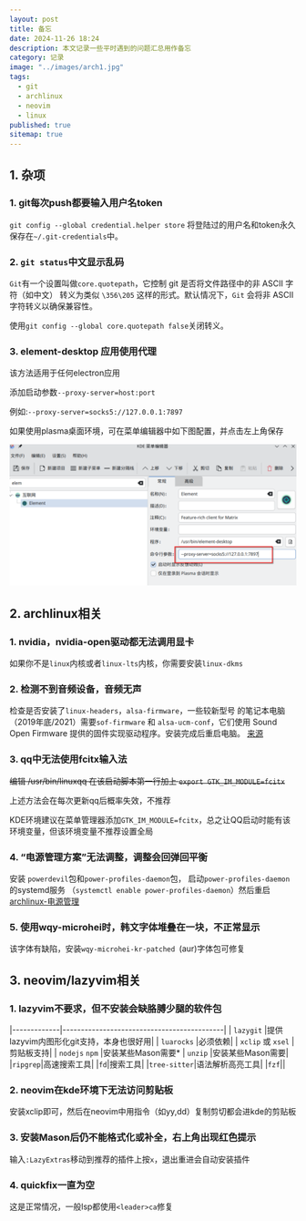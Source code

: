```yaml
---
layout: post
title: 备忘
date: 2024-11-26 18:24
description: 本文记录一些平时遇到的问题汇总用作备忘
category: 记录
image: "../images/arch1.jpg"
tags:
  - git
  - archlinux
  - neovim
  - linux
published: true
sitemap: true
---
```

## 1. 杂项

### 1. git每次push都要输入用户名token

`git config --global credential.helper store` 将登陆过的用户名和token永久保存在`~/.git-credentials`中。

### 2. `git status`中文显示乱码

`Git`有一个设置叫做`core.quotepath`，它控制 git 是否将文件路径中的非 ASCII 字符（如中文）
转义为类似 `\356\205` 这样的形式。默认情况下，`Git` 会将非 ASCII 字符转义以确保兼容性。

使用`git config --global core.quotepath false`关闭转义。

### 3. element-desktop 应用使用代理

该方法适用于任何electron应用

添加启动参数`--proxy-server=host:port`

例如:`--proxy-server=socks5://127.0.0.1:7897`

如果使用plasma桌面环境，可在菜单编辑器中如下图配置，并点击左上角保存

![element_proxy](../images/element_proxy.png)

## 2. archlinux相关

### 1. nvidia，nvidia-open驱动都无法调用显卡

如果你不是`linux`内核或者`linux-lts`内核，你需要安装`linux-dkms`

### 2. 检测不到音频设备，音频无声

检查是否安装了`linux-headers`，`alsa-firmware`，一些较新型号
的笔记本电脑（2019年底/2021）需要`sof-firmware` 和
`alsa-ucm-conf`，它们使用 Sound Open Firmware
提供的固件实现驱动程序。安装完成后重启电脑。
[来源](https://wiki.archlinuxcn.org/wiki/ALSA#%E6%8E%92%E9%99%A4ALSA%E6%95%85%E9%9A%9C)

### 3. qq中无法使用fcitx输入法

~~编辑 /usr/bin/linuxqq 在该启动脚本第一行加上 `export GTK_IM_MODULE=fcitx`~~

上述方法会在每次更新qq后概率失效，不推荐

KDE环境建议在菜单管理器添加`GTK_IM_MODULE=fcitx`，总之让QQ启动时能有该环境变量，但该环境变量不推荐设置全局

### 4. “电源管理方案”无法调整，调整会回弹回平衡

安装 `powerdevil`包和`power-profiles-daemon`包，
启动`power-profiles-daemon`的systemd服务
（`systemctl enable power-profiles-daemon`）然后重启  
[archlinux-电源管理](https://wiki.archlinuxcn.org/wiki/%E7%94%B5%E6%BA%90%E7%AE%A1%E7%90%86)

### 5. 使用wqy-microhei时，韩文字体堆叠在一块，不正常显示

该字体有缺陷，安装`wqy-microhei-kr-patched `(aur)字体包可修复

## 3. neovim/lazyvim相关

### 1. lazyvim不要求，但不安装会缺胳膊少腿的软件包

|-------------|--------------------------------------------|
| `lazygit` |提供lazyvim内图形化git支持，本身也很好用|
| `luarocks` |必须依赖|
| `xclip` 或 `xsel` |剪贴板支持|
| `nodejs` `npm` |安装某些Mason需要*
| `unzip` |安装某些Mason需要|
|`ripgrep`|高速搜索工具|
|`fd`|搜索工具|
|`tree-sitter`|语法解析高亮工具|
|`fzf`||

### 2. neovim在kde环境下无法访问剪贴板

安装xclip即可，然后在neovim中用指令（如yy,dd）复制剪切都会进kde的剪贴板

### 3. 安装Mason后仍不能格式化或补全，右上角出现红色提示

输入`:LazyExtras`移动到推荐的插件上按`x`，退出重进会自动安装插件

### 4. quickfix一直为空

这是正常情况，一般lsp都使用`<leader>ca`修复
